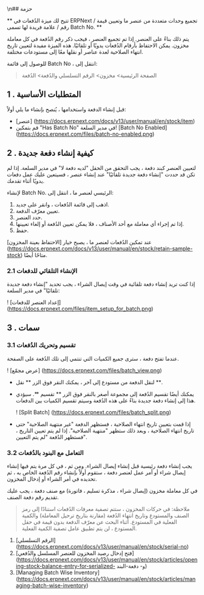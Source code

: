 \n## حزمة

** تتيح لك ميزة الدُفعات في ERPNext تجميع وحدات متعددة من عنصر ما وتعيين قيمة / رقم / علامة فريدة لها تسمى Batch No. **

يتم ذلك بناءً على العنصر. إذا تم تجميع العنصر ، فيجب ذكر رقم الدُفعة في كل معاملة مخزون. يمكن الاحتفاظ بأرقام الدُفعات يدويًا أو تلقائيًا. هذه الميزة مفيدة لتعيين تاريخ انتهاء الصلاحية لعدة عناصر أو نقلها معًا إلى مستودعات مختلفة.

للوصول إلى قائمة Batch No ، انتقل إلى:

> الصفحة الرئيسية> مخزون> الرقم التسلسلي والدُفعة> الدُفعة

## 1 \. المتطلبات الأساسية

قبل إنشاء الدفعة واستخدامها ، يُنصح بإنشاء ما يلي أولاً:

* [عنصر] (https://docs.erpnext.com/docs/v13/user/manual/en/stock/item)
* قم بتمكين "Has Batch No" في مدير السلعة! [Batch No Enabled] (https://docs.erpnext.com/files/batch-no-enabled.png)

## 2 \. كيفية إنشاء دفعة جديدة

لتعيين العنصر كبند دفعة ، يجب التحقق من الحقل "لديه دفعة لا" في مدير السلعة. إذا لم تكن قد حددت "إنشاء دفعة جديدة تلقائيًا" عند إنشاء عنصر ، فسيتعين عليك عمل دفعات يدويًا أثناء تقدمك.

لإنشاء Batch No. الرئيسي لعنصر ما ، انتقل إلى:

1. اذهب إلى قائمة الدُفعات ، وانقر على جديد.
2. تعيين معرّف الدفعة.
3. حدد العنصر.
4. إذا تم إجراء أي معاملة مع أحد الأصناف ، فلا يمكن تعيين الدُفعة أو إلغاء تعيينها.
5. حفظ.

عند تمكين الدُفعات لعنصر ما ، يصبح خيار [الاحتفاظ بعينة المخزون] (https://docs.erpnext.com/docs/v13/user/manual/en/stock/retain-sample-stock) متاحًا أيضًا.

### 2.1 الإنشاء التلقائي للدفعات

إذا كنت تريد إنشاء دفعة تلقائية في وقت إيصال الشراء ، يجب تحديد "إنشاء دفعة جديدة تلقائيًا" في مدير السلعة:

! [إعداد العنصر للدفعات] (https://docs.erpnext.com/files/item_setup_for_batch.png)

## 3 \. سمات

### 3.1 تقسيم وتحريك الدُفعات

عندما تفتح دفعة ، سترى جميع الكميات التي تنتمي إلى تلك الدُفعة على الصفحة.

! [عرض مجمّع] (https://docs.erpnext.com/files/batch_view.png)

* لنقل الدفعة من مستودع إلى آخر ، يمكنك النقر فوق الزر ** نقل **.
    
* يمكنك أيضًا تقسيم الدُفعة إلى مجموعة أصغر بالنقر فوق الزر ** تقسيم **. سيؤدي هذا إلى إنشاء دفعة جديدة بناءً على هذه الدُفعة وسيتم تقسيم الكميات بين الدفعات.
    
    ! [Split Batch] (https://docs.erpnext.com/files/batch_split.png)
    
* إذا قمت بتعيين تاريخ انتهاء الصلاحية ، فستظهر الدفعة "غير منتهية الصلاحية" حتى تاريخ انتهاء الصلاحية ، وبعد ذلك ستظهر "منتهية الصلاحية". إذا لم يتم تعيين التاريخ ، فستظهر الدُفعة "لم يتم التعيين".
    

### 3.2 التعامل مع البنود بالدُفعات

يجب إنشاء دفعة رئيسية قبل إنشاء إيصال الشراء. ومن ثم ، في كل مرة يتم فيها إنشاء إيصال شراء أو أمر عمل لعنصر دفعة ، ستقوم أولاً بإنشاء رقم الدُفعة الخاص به ، ثم تحديده في أمر الشراء أو إدخال المخزون.

في كل معاملة مخزون (إيصال شراء ، مذكرة تسليم ، فاتورة) مع صنف دفعة ، يجب عليك تقديم رقم دفعة الصنف.

> ملاحظة: في حركات المخزون ، ستتم تصفية معرفات الدُفعات استنادًا إلى رمز الصنف والمستودع وتاريخ انتهاء الدُفعة (مقارنة بتاريخ ترحيل المعاملة) والكمية الفعلية في المستودع. أثناء البحث عن معرّف الدفعة بدون قيمة في حقل المستودع ، لن يتم تطبيق عامل تصفية الكمية الفعلية.

1. [الرقم التسلسلي] (https://docs.erpnext.com/docs/v13/user/manual/en/stock/serial-no)
2. [فتح إدخال رصيد المخزون للعنصر المسلسل والدُفعي] (https://docs.erpnext.com/docs/v13/user/manual/en/stock/articles/opening-stock-balance-entry-for-serialized- و- دفعة-البند)
3. [Managing Batch Wise Inventory] (https://docs.erpnext.com/docs/v13/user/manual/en/stock/articles/managing-batch-wise-inventory)